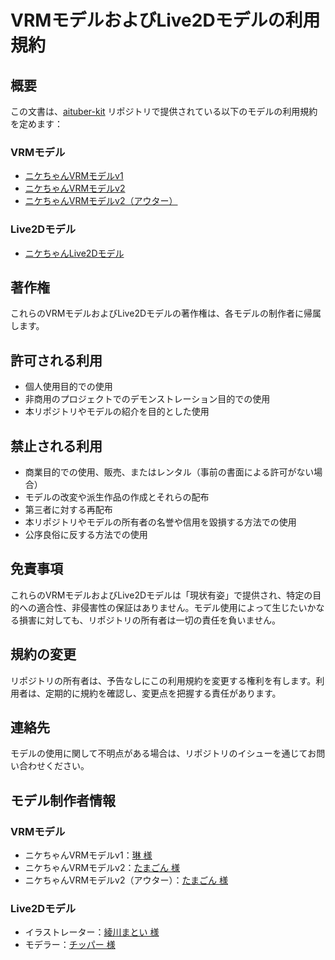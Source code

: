 # VRMモデルおよびLive2Dモデルの利用規約

## 概要

この文書は、[aituber-kit](https://github.com/tegnike/aituber-kit) リポジトリで提供されている以下のモデルの利用規約を定めます：

### VRMモデル

- [ニケちゃんVRMモデルv1](https://github.com/tegnike/aituber-kit/blob/main/public/vrm/nikechan_v1.vrm)
- [ニケちゃんVRMモデルv2](https://github.com/tegnike/aituber-kit/blob/main/public/vrm/nikechan_v2.vrm)
- [ニケちゃんVRMモデルv2（アウター）](https://github.com/tegnike/aituber-kit/blob/main/public/vrm/nikechan_v2_outerwear.vrm)

### Live2Dモデル

- [ニケちゃんLive2Dモデル](https://github.com/tegnike/aituber-kit/blob/main/public/live2d/nike01)

## 著作権

これらのVRMモデルおよびLive2Dモデルの著作権は、各モデルの制作者に帰属します。

## 許可される利用

- 個人使用目的での使用
- 非商用のプロジェクトでのデモンストレーション目的での使用
- 本リポジトリやモデルの紹介を目的とした使用

## 禁止される利用

- 商業目的での使用、販売、またはレンタル（事前の書面による許可がない場合）
- モデルの改変や派生作品の作成とそれらの配布
- 第三者に対する再配布
- 本リポジトリやモデルの所有者の名誉や信用を毀損する方法での使用
- 公序良俗に反する方法での使用

## 免責事項

これらのVRMモデルおよびLive2Dモデルは「現状有姿」で提供され、特定の目的への適合性、非侵害性の保証はありません。モデル使用によって生じたいかなる損害に対しても、リポジトリの所有者は一切の責任を負いません。

## 規約の変更

リポジトリの所有者は、予告なしにこの利用規約を変更する権利を有します。利用者は、定期的に規約を確認し、変更点を把握する責任があります。

## 連絡先

モデルの使用に関して不明点がある場合は、リポジトリのイシューを通じてお問い合わせください。

## モデル制作者情報

### VRMモデル

- ニケちゃんVRMモデルv1：[琳 様](https://x.com/rin_tyn25)
- ニケちゃんVRMモデルv2：[たまごん 様](https://x.com/_TAMA_GON_)
- ニケちゃんVRMモデルv2（アウター）：[たまごん 様](https://x.com/_TAMA_GON_)

### Live2Dモデル

- イラストレーター：[綾川まとい 様](https://x.com/matoi_e_ma)
- モデラー：[チッパー 様](https://x.com/Chipper_tyvt)
